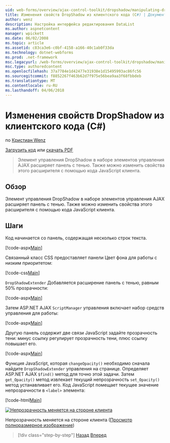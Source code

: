 ```yaml
---
uid: web-forms/overview/ajax-control-toolkit/dropshadow/manipulating-dropshadow-properties-from-client-code-cs
title: Изменения свойств DropShadow из клиентского кода (C#) | Документы Microsoft
author: wenz
description: Настройка интерфейса редактирования DataList
ms.author: aspnetcontent
manager: wpickett
ms.date: 06/02/2008
ms.topic: article
ms.assetid: c83ca3e6-c0bf-4158-a166-40c1ab0f33da
ms.technology: dotnet-webforms
ms.prod: .net-framework
msc.legacyurl: /web-forms/overview/ajax-control-toolkit/dropshadow/manipulating-dropshadow-properties-from-client-code-cs
msc.type: authoredcontent
ms.openlocfilehash: 37a7784e1d42477e31938e1d15495993ac86fc56
ms.sourcegitcommit: f8852267f463b62d7f975e56bea9aa3f68fbbdeb
ms.translationtype: MT
ms.contentlocale: ru-RU
ms.lasthandoff: 04/06/2018
---
```

<a name="manipulating-dropshadow-properties-from-client-code-c"></a>Изменения свойств DropShadow из клиентского кода (C#)
====================
по [Кристиан Wenz](https://github.com/wenz)

[Загрузить код](http://download.microsoft.com/download/5/1/6/51652a81-500b-4f6b-88d3-617103e7941e/DropShadow2.cs.zip) или [скачать PDF](http://download.microsoft.com/download/b/6/a/b6ae89ee-df69-4c87-9bfb-ad1eb2b23373/dropshadow2CS.pdf)

> Элемент управления DropShadow в наборе элементов управления AJAX расширяет панель с тенью. Также можно изменить свойства этого расширителя с помощью кода JavaScript клиента.


## <a name="overview"></a>Обзор

Элемент управления DropShadow в наборе элементов управления AJAX расширяет панель с тенью. Также можно изменить свойства этого расширителя с помощью кода JavaScript клиента.

## <a name="steps"></a>Шаги

Код начинается со панель, содержащая несколько строк текста.

[!code-aspx[Main](manipulating-dropshadow-properties-from-client-code-cs/samples/sample1.aspx)]

Связанный класс CSS предоставляет панели Цвет фона для работы с низким приоритетом:

[!code-css[Main](manipulating-dropshadow-properties-from-client-code-cs/samples/sample2.css)]

`DropShadowExtender` Добавляется расширение панель с тенью, равным 50% прозрачности:

[!code-aspx[Main](manipulating-dropshadow-properties-from-client-code-cs/samples/sample3.aspx)]

Затем ASP.NET AJAX `ScriptManager` управления включает набор средств управления для работы:

[!code-aspx[Main](manipulating-dropshadow-properties-from-client-code-cs/samples/sample4.aspx)]

Другую панель содержит две связи JavaScript задайте прозрачность тени: минус ссылку регулирует прозрачность тени, плюс ссылку повышает его.

[!code-aspx[Main](manipulating-dropshadow-properties-from-client-code-cs/samples/sample5.aspx)]

Функция JavaScript, которая `changeOpacity()` необходимо сначала найдите `DropShadowExtender` управления на странице. Определяет ASP.NET AJAX `$find()` метод для точно этой задачи. Затем `get_Opacity()` метод извлекает текущий непрозрачность `set_Opacity()` метод устанавливает его. Код JavaScript помещает текущее значение непрозрачности в `<label>` элемента:

[!code-html[Main](manipulating-dropshadow-properties-from-client-code-cs/samples/sample6.html)]


[![Непрозрачность меняется на стороне клиента](manipulating-dropshadow-properties-from-client-code-cs/_static/image2.png)](manipulating-dropshadow-properties-from-client-code-cs/_static/image1.png)

Непрозрачность меняется на стороне клиента ([Просмотр полноразмерное изображение](manipulating-dropshadow-properties-from-client-code-cs/_static/image3.png))

> [!div class="step-by-step"]
> [Назад](adjusting-the-z-index-of-a-dropshadow-cs.md)
> [Вперед](adjusting-the-z-index-of-a-dropshadow-vb.md)
